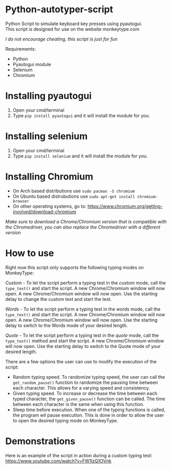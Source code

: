 # Python-autotyper-script
Python Script to simulate keyboard key presses using pyautogui.  
This script is designed for use on the website monkeytype.com  
  
*I do not encourage cheating, this script is just for fun*

Requirements:

* Python  
* Pyautogui module  
* Selenium  
* Chromium

# Installing pyautogui
1. Open your cmd/terminal
2. Type `pip install pyautogui` and it will install the module for you.

# Installing selenium
1. Open your cmd/terminal
2. Type `pip install selenium` and it will install the module for you.

# Installing Chromium

* On Arch based distributions use `sudo pacman -S chromium`  
* On Ubuntu based distrubutions use `sudo apt-get install chromium-browser`  
* On other operating systems, go to: https://www.chromium.org/getting-involved/download-chromium
  
_Make sure to download a Chrome/Chromium version that is compatible with the Chromedriver, you can also replace the Chromedriver with a different version_
# How to use  
Right now this script only supports the following typing modes on MonkeyType:

*Custom* - To let the script perform a typing test in the _custom_ mode, call the `type_text()` and start the script. A new Chrome/Chromium window will now open. A new Chrome/Chromium window will now open. Use the starting delay to change the custom text and start the test.  
  
*Words* - To let the script perform a typing test in the _words_ mode, call the `type_text()` and start the script. A new Chrome/Chromium window will now open. A new Chrome/Chromium window will now open. Use the starting delay to switch to the Words mode of your desired length.  
  
*Quote* - To let the script perform a typing test in the _quote_ mode, call the `type_text()` method and start the script. A new Chrome/Chromium window will now open. Use the starting delay to switch to the Quote mode of your desired length.  
  

There are a few options the user can use to modify the execution of the script:  

* Random typing speed. To randomize typing speed, the user can call the `get_random_pause()` function to randomize the pausing time between each character. This allows for a varying speed and consistency. 
* Given typing speed. To increase or decrease the time between each typed character, the `get_given_pause()` function can be called. The time between each character is the same when using this function. 
* Sleep time before execution. When one of the typing functions is called, the program wil pause execution. This is done in order to allow the user to open the desired typing mode on MonkeyType.

# Demonstrations

Here is an example of the script in action during a custom typing test:  
https://www.youtube.com/watch?v=FW1lzQ1OVnk